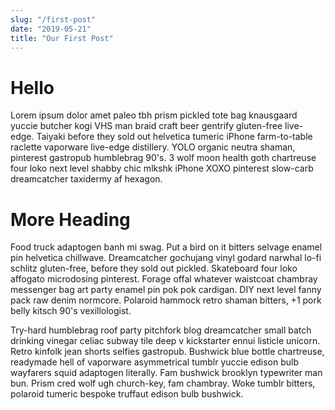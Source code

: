 ```yaml
---
slug: "/first-post"
date: "2019-05-21"
title: "Our First Post"
---
```


# Hello

Lorem ipsum dolor amet paleo tbh prism pickled tote bag knausgaard yuccie butcher kogi VHS man braid craft beer gentrify gluten-free live-edge. Taiyaki before they sold out helvetica tumeric iPhone farm-to-table raclette vaporware live-edge distillery. YOLO organic neutra shaman, pinterest gastropub humblebrag 90's. 3 wolf moon health goth chartreuse four loko next level shabby chic mlkshk iPhone XOXO pinterest slow-carb dreamcatcher taxidermy af hexagon.

# More Heading

Food truck adaptogen banh mi swag. Put a bird on it bitters selvage enamel pin helvetica chillwave. Dreamcatcher gochujang vinyl godard narwhal lo-fi schlitz gluten-free, before they sold out pickled. Skateboard four loko affogato microdosing pinterest. Forage offal whatever waistcoat chambray messenger bag art party enamel pin pok pok cardigan. DIY next level fanny pack raw denim normcore. Polaroid hammock retro shaman bitters, +1 pork belly kitsch 90's vexillologist.

Try-hard humblebrag roof party pitchfork blog dreamcatcher small batch drinking vinegar celiac subway tile deep v kickstarter ennui listicle unicorn. Retro kinfolk jean shorts selfies gastropub. Bushwick blue bottle chartreuse, readymade hell of vaporware asymmetrical tumblr yuccie edison bulb wayfarers squid adaptogen literally. Fam bushwick brooklyn typewriter man bun. Prism cred wolf ugh church-key, fam chambray. Woke tumblr bitters, polaroid tumeric bespoke truffaut edison bulb bushwick.
